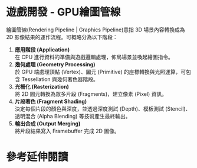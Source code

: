 # 遊戲開發 - GPU繪圖管線
繪圖管線(Rendering Pipeline | Graphics Pipeline)意指 3D 場景內容轉換成為 2D 影像結果的運作流程。可概略分為以下階段：
1. **應用階段 (Application)**  
   在 CPU 進行資料的準備與遊戲邏輯處理，佈局場景並喚起繪圖指令。
2. **幾何處理 (Geometry Processing)**  
   於 GPU 端處理頂點 (Vertex)、圖元 (Primitive) 的座標轉換與光照運算，可包含 Tessellation 與幾何著色器階段。
3. **光柵化 (Rasterization)**  
   將 2D 圖元轉換為眾多片段 (Fragments)，建立像素 (Pixel) 資訊。
4. **片段著色 (Fragment Shading)**  
   決定每個片段的顏色與深度，並透過深度測試 (Depth)、模板測試 (Stencil)、透明混合 (Alpha Blending) 等技術產生最終輸出。
5. **輸出合成 (Output Merging)**  
   將片段結果寫入 Framebuffer 完成 2D 圖像。

# 參考延伸閱讀
